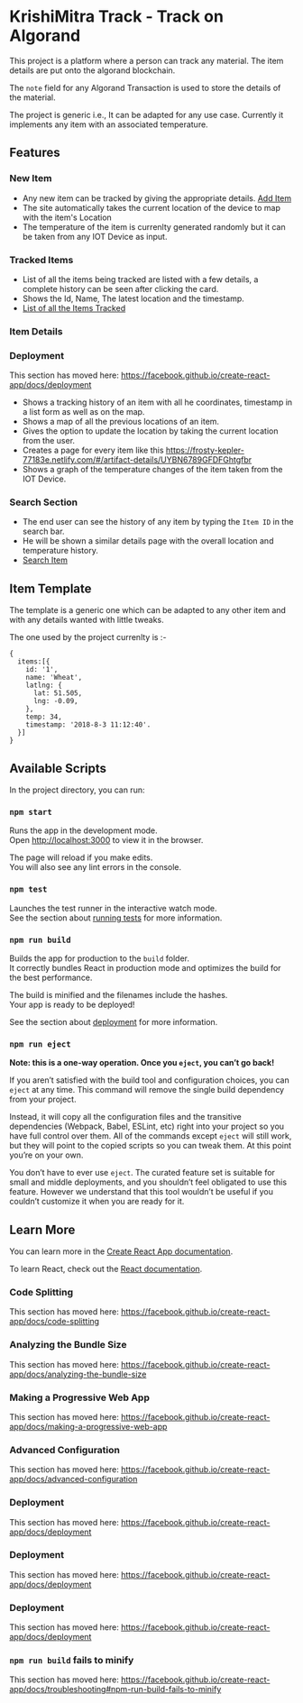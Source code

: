# KrishiMitra Track - Track on Algorand

This project is a platform where a person can track any material. The item details are put onto the algorand blockchain.

The `note` field for any Algorand Transaction is used to store the details of the material.

The project is generic i.e., It can be adapted for any use case. Currently it implements any item with an associated temperature.

## Features

### New Item
- Any new item can be tracked by giving the appropriate details. [Add Item](https://frosty-kepler-77183e.netlify.com/#/new-artifact)
- The site automatically takes the current location of the device to map with the item's Location
- The temperature of the item is currenlty generated randomly but it can be taken from any IOT Device as input.

### Tracked Items

- List of all the items being tracked are listed with a few details, a complete history can be seen after clicking the card.
- Shows the Id, Name, The latest location and the timestamp.
- [List of all the Items Tracked](https://frosty-kepler-77183e.netlify.com/)

### Item Details

### Deployment

This section has moved here: https://facebook.github.io/create-react-app/docs/deployment

- Shows a tracking history of an item with all he coordinates, timestamp in a list form as well as on the map.
- Shows a map of all the previous locations of an item.
- Gives the option to update the location by taking the current location from the user.
- Creates a page for every item like this https://frosty-kepler-77183e.netlify.com/#/artifact-details/UYBN6789GFDFGhtgfbr
- Shows a graph of the temperature changes of the item taken from the IOT Device.

### Search Section

- The end user can see the history of any item by typing the `Item ID` in the search bar.
- He will be shown a similar details page with the overall location and temperature history.
- [Search Item](https://frosty-kepler-77183e.netlify.com/#/search)

## Item Template

The template is a generic one which can be adapted to any other item and with any details wanted with little tweaks.

The one used by the project currenlty is :- 

```
{
  items:[{
    id: '1',
    name: 'Wheat',
    latlng: {
      lat: 51.505,
      lng: -0.09,
    },
    temp: 34,
    timestamp: '2018-8-3 11:12:40'.
  }]
}
```

## Available Scripts

In the project directory, you can run:

### `npm start`

Runs the app in the development mode.<br>
Open [http://localhost:3000](http://localhost:3000) to view it in the browser.

The page will reload if you make edits.<br>
You will also see any lint errors in the console.

### `npm test`

Launches the test runner in the interactive watch mode.<br>
See the section about [running tests](https://facebook.github.io/create-react-app/docs/running-tests) for more information.

### `npm run build`

Builds the app for production to the `build` folder.<br>
It correctly bundles React in production mode and optimizes the build for the best performance.

The build is minified and the filenames include the hashes.<br>
Your app is ready to be deployed!

See the section about [deployment](https://facebook.github.io/create-react-app/docs/deployment) for more information.

### `npm run eject`

**Note: this is a one-way operation. Once you `eject`, you can’t go back!**

If you aren’t satisfied with the build tool and configuration choices, you can `eject` at any time. This command will remove the single build dependency from your project.

Instead, it will copy all the configuration files and the transitive dependencies (Webpack, Babel, ESLint, etc) right into your project so you have full control over them. All of the commands except `eject` will still work, but they will point to the copied scripts so you can tweak them. At this point you’re on your own.

You don’t have to ever use `eject`. The curated feature set is suitable for small and middle deployments, and you shouldn’t feel obligated to use this feature. However we understand that this tool wouldn’t be useful if you couldn’t customize it when you are ready for it.

## Learn More

You can learn more in the [Create React App documentation](https://facebook.github.io/create-react-app/docs/getting-started).

To learn React, check out the [React documentation](https://reactjs.org/).

### Code Splitting

This section has moved here: https://facebook.github.io/create-react-app/docs/code-splitting

### Analyzing the Bundle Size

This section has moved here: https://facebook.github.io/create-react-app/docs/analyzing-the-bundle-size

### Making a Progressive Web App

This section has moved here: https://facebook.github.io/create-react-app/docs/making-a-progressive-web-app

### Advanced Configuration

This section has moved here: https://facebook.github.io/create-react-app/docs/advanced-configuration

### Deployment

This section has moved here: https://facebook.github.io/create-react-app/docs/deployment

### Deployment

This section has moved here: https://facebook.github.io/create-react-app/docs/deployment

### Deployment

This section has moved here: https://facebook.github.io/create-react-app/docs/deployment

### `npm run build` fails to minify

This section has moved here: https://facebook.github.io/create-react-app/docs/troubleshooting#npm-run-build-fails-to-minify
